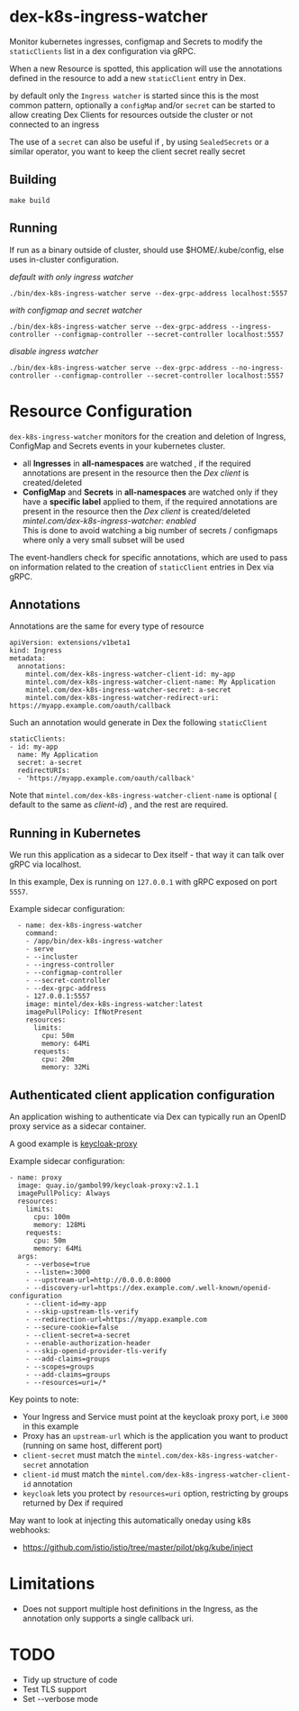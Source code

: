 # dex-k8s-ingress-watcher

Monitor kubernetes ingresses, configmap and Secrets to modify the `staticClients` list in a dex 
configuration via gRPC.

When a new Resource is spotted, this application will use the annotations 
defined in the resource to add a new `staticClient` entry in Dex.

by default only the `Ingress watcher` is started since this is the most common pattern, optionally 
a `configMap` and/or `secret` can be started to allow creating Dex Clients for resources outside the cluster or 
not connected to an ingress 

The use of a `secret` can also be useful if , by using `SealedSecrets` or a similar operator, you want to keep the client secret really secret

## Building

```
make build
```

## Running

If run as a binary outside of cluster, should use $HOME/.kube/config, else uses
in-cluster configuration.

_default with only ingress watcher_
```
./bin/dex-k8s-ingress-watcher serve --dex-grpc-address localhost:5557                      
```

_with configmap and secret watcher_
```
./bin/dex-k8s-ingress-watcher serve --dex-grpc-address --ingress-controller --configmap-controller --secret-controller localhost:5557
```

_disable ingress watcher_
```
./bin/dex-k8s-ingress-watcher serve --dex-grpc-address --no-ingress-controller --configmap-controller --secret-controller localhost:5557
```

# Resource Configuration

`dex-k8s-ingress-watcher` monitors for the creation and deletion of Ingress, ConfigMap and Secrets events
in your kubernetes cluster.

* all **Ingresses** in **all-namespaces** are watched , if the required annotations are present in the resource then the _Dex client_ is created/deleted
* **ConfigMap** and **Secrets** in **all-namespaces** are watched only if they have a **specific label** applied to them, if the required annotations are present in the resource then the _Dex client_ is created/deleted<br>
  _mintel.com/dex-k8s-ingress-watcher: enabled_<br>
	This is done to avoid watching a big number of secrets / configmaps where only a very small subset will be used

The event-handlers check for specific annotations, which are used to pass on information
related to the creation of `staticClient` entries in Dex via gRPC.

## Annotations

Annotations are the same for every type of resource

```
apiVersion: extensions/v1beta1
kind: Ingress
metadata:
  annotations:
    mintel.com/dex-k8s-ingress-watcher-client-id: my-app
    mintel.com/dex-k8s-ingress-watcher-client-name: My Application
    mintel.com/dex-k8s-ingress-watcher-secret: a-secret
    mintel.com/dex-k8s-ingress-watcher-redirect-uri: https://myapp.example.com/oauth/callback
```

Such an annotation would generate in Dex the following `staticClient`

```
staticClients:
- id: my-app
  name: My Application
  secret: a-secret
  redirectURIs:
  - 'https://myapp.example.com/oauth/callback'
```

Note that `mintel.com/dex-k8s-ingress-watcher-client-name` is optional ( default to the same as _client-id_) , and the rest are required.

## Running in Kubernetes

We run this application as a sidecar to Dex itself - that way it can talk over gRPC via 
localhost.

In this example, Dex is running on `127.0.0.1` with gRPC exposed on port `5557`.

Example sidecar configuration:

```
  - name: dex-k8s-ingress-watcher
    command:
    - /app/bin/dex-k8s-ingress-watcher
    - serve
    - --incluster
    - --ingress-controller
    - --configmap-controller
    - --secret-controller
    - --dex-grpc-address
    - 127.0.0.1:5557
    image: mintel/dex-k8s-ingress-watcher:latest
    imagePullPolicy: IfNotPresent
    resources:
      limits:
        cpu: 50m
        memory: 64Mi
      requests:
        cpu: 20m
        memory: 32Mi
```

## Authenticated client application configuration

An application wishing to authenticate via Dex can typically run an OpenID proxy service as a
sidecar container.

A good example is [keycloak-proxy](https://github.com/gambol99/keycloak-proxy)

Example sidecar configuration:

```
- name: proxy
  image: quay.io/gambol99/keycloak-proxy:v2.1.1
  imagePullPolicy: Always
  resources:
    limits:
      cpu: 100m
      memory: 128Mi 
    requests:
      cpu: 50m
      memory: 64Mi
  args:
    - --verbose=true
    - --listen=:3000
    - --upstream-url=http://0.0.0.0:8000
    - --discovery-url=https://dex.example.com/.well-known/openid-configuration
    - --client-id=my-app
    - --skip-upstream-tls-verify
    - --redirection-url=https://myapp.example.com
    - --secure-cookie=false
    - --client-secret=a-secret
    - --enable-authorization-header
    - --skip-openid-provider-tls-verify
    - --add-claims=groups
    - --scopes=groups
    - --add-claims=groups
    - --resources=uri=/*
```

Key points to note:
- Your Ingress and Service must point at the keycloak proxy port, i.e `3000` in this example
- Proxy has an `upstream-url` which is the application you want to product (running on same host, different port)
- `client-secret` must match the `mintel.com/dex-k8s-ingress-watcher-secret` annotation
- `client-id` must match the `mintel.com/dex-k8s-ingress-watcher-client-id` annotation
- `keycloak` lets you protect by `resources=uri` option, restricting by groups returned by Dex if required

May want to look at injecting this automatically oneday using k8s webhooks:

- https://github.com/istio/istio/tree/master/pilot/pkg/kube/inject

# Limitations

- Does not support multiple host definitions in the Ingress, as the annotation only supports a single callback uri.

# TODO

- Tidy up structure of code
- Test TLS support
- Set --verbose mode 
